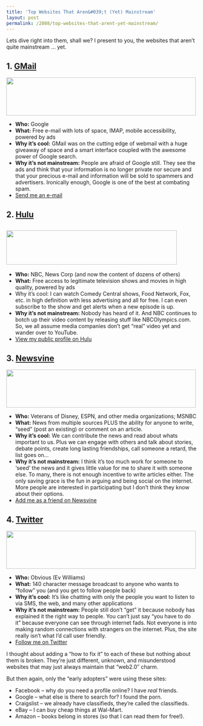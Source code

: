 ```yaml
---
title: 'Top Websites That Aren&#039;t (Yet) Mainstream'
layout: post
permalink: /2008/top-websites-that-arent-yet-mainstream/
---
```

Lets dive right into them, shall we? I present to you, the websites that aren&#8217;t quite mainstream &#8230; yet.

## 1. [GMail][1]

[<img class="aligncenter size-full wp-image-526" title="gmail" src="http://www.devinreams.com/wp-content/uploads/2008/08/gmail.png" alt="" width="500" height="100" />][1]

*   **Who:** Google
*   **What:** Free e-mail with lots of space, IMAP, mobile accessibility, powered by ads
*   **Why it&#8217;s cool:** GMail was on the cutting edge of webmail with a huge giveaway of space and a smart interface coupled with the awesome power of Google search.
*   **Why it&#8217;s not mainstream:** People are afraid of Google still. They see the ads and think that your information is no longer private nor secure and that your precious e-mail and information will be sold to spammers and advertisers. Ironically enough, Google is one of the best at combating spam.
*   [Send me an e-mail][2]

## 2. [Hulu][3]

## [<img class="aligncenter size-full wp-image-525" title="hulu" src="http://www.devinreams.com/wp-content/uploads/2008/08/hulu2.png" alt="" width="450" height="90" />][4]

*   **Who:** NBC, News Corp (and now the content of dozens of others)
*   **What:** Free access to legitimate television shows and movies in high quality, powered by ads
*   Why it&#8217;s cool: I can watch Comedy Central shows, Food Network, Fox, etc. in high definition with less advertising and all for free. I can even subscribe to the show and get alerts when a new episode is up.
*   **Why it&#8217;s not mainstream:** Nobody has heard of it. And NBC continues to botch up their video content by releasing stuff like NBCOlympics.com. So, we all assume media companies don&#8217;t get &#8220;real&#8221; video yet and wander over to YouTube.
*   [View my public profile on Hulu][5]

## 3. [Newsvine][6]

[<img class="aligncenter size-full wp-image-527" title="Newsvine" src="http://www.devinreams.com/wp-content/uploads/2008/08/newsvine.png" alt="" width="500" height="100" />][7]

*   **Who:** Veterans of Disney, ESPN, and other media organizations; MSNBC
*   **What:** News from multiple sources PLUS the ability for anyone to write, &#8220;seed&#8221; (post an existing) or comment on an article.
*   **Why it&#8217;s cool:** We can contribute the news and read about whats important to us. Plus we can engage with others and talk about stories, debate points, create long lasting friendships, call someone a retard, the list goes on&#8230;
*   **Why it&#8217;s not mainstream:** I think it&#8217;s too much work for someone to &#8216;seed&#8217; the news and it gives little value for me to share it with someone else. To many, there is not enough incentive to write articles either. The only saving grace is the fun in arguing and being social on the internet. More people are interested in participating but I don&#8217;t think they know about their options.
*   [Add me as a friend on Newsvine][8]

## 4. [Twitter][9]

[<img class="aligncenter size-full wp-image-524" title="twitter" src="http://www.devinreams.com/wp-content/uploads/2008/08/twitter.png" alt="" width="500" height="100" />][10]

*   **Who:** Obvious (Ev Williams)
*   **What:** 140 character message broadcast to anyone who wants to &#8220;follow&#8221; you (and you get to follow people back)
*   **Why it&#8217;s cool:** It&#8217;s like chatting with only the people you want to listen to via SMS, the web, and many other applications
*   **Why it&#8217;s not mainstream:** People still don&#8217;t &#8220;get&#8221; it because nobody has explained it the right way to people. You can&#8217;t just say &#8220;you have to do it&#8221; because everyone can see through internet fads. Not everyone is into making random connections with strangers on the internet. Plus, the site really isn&#8217;t what I&#8217;d call user friendly.
*   [Follow me on Twitter][11]

I thought about adding a &#8220;how to fix it&#8221; to each of these but nothing about them is broken. They&#8217;re just different, unknown, and misunderstood websites that may just always maintain that &#8220;web2.0&#8243; charm.

But then again, only the &#8220;early adopters&#8221; were using these sites:

*   Facebook &#8211; why do you need a profile online? I have *real* friends.
*   Google &#8211; what else is there to search for? I found the porn.
*   Craigslist &#8211; we already have classifieds, they&#8217;re called the classifieds.
*   eBay &#8211; I can buy cheap things at Wal-Mart.
*   Amazon &#8211; books belong in stores (so that I can read them for free!).

 [1]: http://gmail.google.com/
 [2]: mailto:devinreams@gmail.com
 [3]: http://www.hulu.com/
 [4]: http://www.hulu.com
 [5]: http://www.hulu.com/profiles/devinreams/pqb1u5h
 [6]: http://www.newsvine.com/
 [7]: http://newsvine.com/
 [8]: http://devinreams.newsvine.com
 [9]: https://twitter.com
 [10]: https://twitter.com/
 [11]: https://twitter.com/devinreams